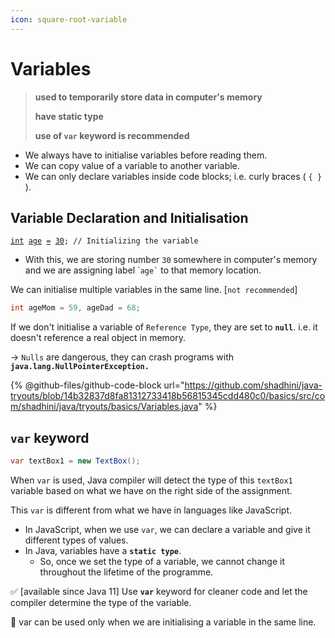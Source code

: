 ```yaml
---
icon: square-root-variable
---
```


# Variables

> **used to temporarily store data in computer's memory**
>
> **have static type**
>
> **use of `var` keyword is recommended**

* We always have to initialise variables before reading them.
* We can copy value of a variable to another variable.
* We can only declare variables inside code blocks; i.e. curly braces ( `{ }` ).

## Variable Declaration and Initialisation

<pre class="language-java"><code class="lang-java"><a data-footnote-ref href="#user-content-fn-1">int</a> <a data-footnote-ref href="#user-content-fn-2">age</a> <a data-footnote-ref href="#user-content-fn-3">=</a> <a data-footnote-ref href="#user-content-fn-4">30</a>; // Initializing the variable
</code></pre>

* With this, we are storing number `30` somewhere in computer's memory and we are assigning label \``` age` `` to that memory location.



We can initialise multiple variables in the same line. \[`not recommended`]

```java
int ageMom = 59, ageDad = 68;
```



If we don't initialise a variable of `Reference Type`, they are set to **`null`**. i.e. it doesn't reference a real object in memory.

-> `Nulls` are dangerous, they can crash programs with **`java.lang.NullPointerException.`**



{% @github-files/github-code-block url="https://github.com/shadhini/java-tryouts/blob/14b32837d8fa81312733418b56815345cdd480c0/basics/src/com/shadhini/java/tryouts/basics/Variables.java" %}

&#x20;

## `var` keyword

```java
var textBox1 = new TextBox();
```

When `var` is used, Java compiler will detect the type of this `textBox1` variable based on what we have on the right side of the assignment.

This `var` is different from what we have in languages like JavaScript.&#x20;

* In JavaScript, when we use `var`, we can declare a variable and give it different types of values.
* In Java, variables have a **`static type`**.
  * So, once we set the type of a variable, we cannot change it throughout the lifetime of the programme.

✅  \[available since Java 11] Use **`var`** keyword for cleaner code and let the compiler determine the type of the variable.&#x20;

📌 var can be used only when we are initialising a variable in the same line.

&#x20;



[^1]: variable type

[^2]: name, label, identifier

[^3]: assignment operator

[^4]: initial value that we are assigning to this variable
